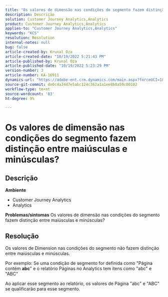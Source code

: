 ```yaml
---
title: "Os valores de dimensão nas condições do segmento fazem distinção entre maiúsculas e minúsculas?"
description: Descrição
solution: Customer Journey Analytics,Analytics
product: Customer Journey Analytics,Analytics
applies-to: "Customer Journey Analytics,Analytics"
keywords: "KCS"
resolution: Resolution
internal-notes: null
bug: false
article-created-by: Krunal Oza
article-created-date: "10/19/2022 5:21:43 PM"
article-published-by: Krunal Oza
article-published-date: "10/19/2022 5:23:29 PM"
version-number: 3
article-number: KA-16911
dynamics-url: "https://adobe-ent.crm.dynamics.com/main.aspx?forceUCI=1&pagetype=entityrecord&etn=knowledgearticle&id=e95a3a7a-d24f-ed11-bba2-00224808679b"
source-git-commit: de0c4a34d7e5abc124c362a1a1ee8b8a59c00102
workflow-type: tm+mt
source-wordcount: '83'
ht-degree: 9%

---
```


# Os valores de dimensão nas condições do segmento fazem distinção entre maiúsculas e minúsculas?

## Descrição

<b>Ambiente</b>
- Customer Journey Analytics
- Analytics



<b>Problemas/sintomas</b>
Os valores de dimensão nas condições do segmento fazem distinção entre maiúsculas e minúsculas?


## Resolução


Os valores de Dimension nas condições do segmento não fazem distinção entre maiúsculas e minúsculas.

Por exemplo: Se uma condição de segmento for definida como &quot;Página contém <b>abc</b>&quot; e o relatório Páginas no Analytics tem itens como &quot;abc&quot; e &quot;ABC&quot;

Ao aplicar esse segmento ao relatório, os valores de Página &quot;abc&quot; e &quot;ABC&quot; se qualificarão para esse segmento.
